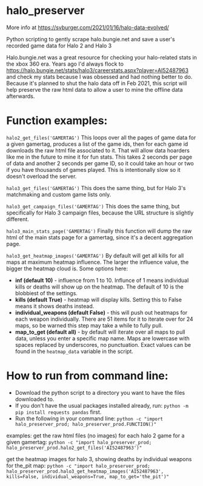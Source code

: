 # halo_preserver
More info at https://svburger.com/2021/01/16/halo-data-evolved/

Python scripting to gently scrape halo.bungie.net and save a user's recorded game data for Halo 2 and Halo 3

Halo.bungie.net was a great resource for checking your halo-related stats in the xbox 360 era. Years ago I'd always flock to https://halo.bungie.net/stats/halo3/careerstats.aspx?player=AI52487963 and check my stats because I was obsessed and had nothing better to do. Because it's planned to shut the halo data off in Feb 2021, this script will help preserve the raw html data to allow a user to mine the offline data afterwards.

# Function examples:

`halo2_get_files('GAMERTAG')`
This loops over all the pages of game data for a given gamertag, produces a list of the game ids, then for each game id downloads the raw html file associated to it. That will allow data hoarders like me in the future to mine it for fun stats. This takes 2 seconds per page of data and another 2 seconds per game ID, so it could take an hour or two if you have thousands of games played. This is intentionally slow so it doesn't overload the server.

`halo3_get_files('GAMERTAG')`
This does the same thing, but for Halo 3's matchmaking and custom game lists only.

`halo3_get_campaign_files('GAMERTAG')`
This does the same thing, but specifically for Halo 3 campaign files, because the URL structure is slightly different.

`halo3_main_stats_page('GAMERTAG')`
Finally this function will dump the raw html of the main stats page for a gamertag, since it's a decent aggregation page.

`halo3_get_heatmap_images('GAMERTAG')`
By default will get all kills for all maps at maximum heatmap influence. The larger the influence value, the bigger the heatmap cloud is. Some options here:
* **inf (default 10)** - influence from 1 to 10. Influnce of 1 means individual kills or deaths will show up on the heatmap. The default of 10 is the blobbiest of the settings.
* **kills (default True)** - heatmap will display kills. Setting this to False means it shows deaths instead.
* **individual_weapons (default False)** - this will push out heatmaps for each weapon individually. There are 51 items for it to iterate over for 24 maps, so be warned this step may take a while to fully pull.
* **map_to_get (default all)** - by default will iterate over all maps to pull data, unless you enter a specific map name. Maps are lowercase with spaces replaced by underscores, no punctuation. Exact values can be found in the `heatmap_data` variable in the script.


# How to run from command line:
* Download the python script to a directory you want to have the files downloaded to.
* If you don't have the usual packages installed already, run: `python -m pip install requests pandas` first.
* Run the following in your command line: `python -c "import halo_preserver_prod; halo_preserver_prod.FUNCTION()"`

examples:
get the raw html files (no images) for each halo 2 game for a given gamertag:
`python -c "import halo_preserver_prod; halo_preserver_prod.halo2_get_files('AI52487963')"`

get the heatmap images for halo 3, showing deaths by individual weapons for the_pit map:
`python -c "import halo_preserver_prod; halo_preserver_prod.halo3_get_heatmap_images('AI52487963', kills=False, individual_weapons=True, map_to_get='the_pit')"`
